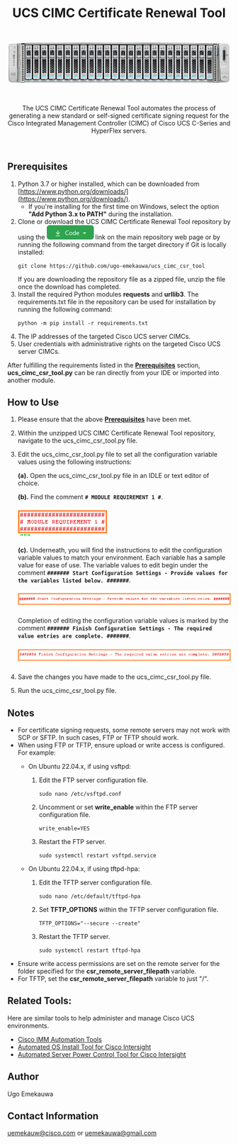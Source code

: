 <h1 align="center">UCS CIMC Certificate Renewal Tool</h1>

<br>
<p align="center">
  <img alt="UCS CIMC Certificate Renewal Tool Title Image" title="UCS CIMC Certificate Renewal Tool" src="./assets/UCS_CIMC_Certificate_Renewal_Tool_Title_Graphic.png">
</p>  
<br>
<p align="center">
  The UCS CIMC Certificate Renewal Tool automates the process of generating a new standard or self-signed certificate signing request for the Cisco Integrated Management Controller (CIMC) of Cisco UCS C-Series and HyperFlex servers.
</p>
<br>

## Prerequisites
1. Python 3.7 or higher installed, which can be downloaded from [https://www.python.org/downloads/](https://www.python.org/downloads/).
    - If you're installing for the first time on Windows, select the option **"Add Python 3.x to PATH"** during the installation.
2. Clone or download the UCS CIMC Certificate Renewal Tool repository by using the ![GitHub Code Button](./assets/GitHub_Code_Button.png "GitHub Code Button") link on the main repository web page or by running the following command from the target directory if Git is locally installed:
    ```
    git clone https://github.com/ugo-emekauwa/ucs_cimc_csr_tool
    ```
   If you are downloading the repository file as a zipped file, unzip the file once the download has completed.
3. Install the required Python modules **requests** and **urllib3**. The requirements.txt file in the repository can be used for installation by running the following command:
    ```
    python -m pip install -r requirements.txt
    ```
4. The IP addresses of the targeted Cisco UCS server CIMCs.
5. User credentials with administrative rights on the targeted Cisco UCS server CIMCs.

After fulfilling the requirements listed in the [**Prerequisites**](https://github.com/ugo-emekauwa/ucs_cimc_csr_tool#prerequisites) section, **ucs_cimc_csr_tool.py** can be ran directly from your IDE or imported into another module.

## How to Use
1. Please ensure that the above [**Prerequisites**](https://github.com/ugo-emekauwa/ucs_cimc_csr_tool#prerequisites) have been met.
2. Within the unzipped UCS CIMC Certificate Renewal Tool repository, navigate to the ucs_cimc_csr_tool.py file.
3. Edit the ucs_cimc_csr_tool.py file to set all the configuration variable values using the following instructions:

    **(a).** Open the ucs_cimc_csr_tool.py file in an IDLE or text editor of choice.

    **(b).** Find the comment **`# MODULE REQUIREMENT 1 #`**.
    
      ![Figure 1 - MODULE REQUIREMENT 1 location](./assets/Figure_1_MODULE_REQUIREMENT_1_location.png "Figure 1 - MODULE REQUIREMENT 1 location")
      
    **(c).** Underneath, you will find the instructions to edit the configuration variable values to match your environment. Each variable has a sample value for ease of use. The variable values to edit begin under the comment **`####### Start Configuration Settings - Provide values for the variables listed below. #######`**.
      
      ![Figure 2 - Start Configuration Settings location](./assets/Figure_2_Start_Configuration_Settings_location.png "Figure 2 - Start Configuration Settings location")
   
    Completion of editing the configuration variable values is marked by the comment **`####### Finish Configuration Settings - The required value entries are complete. #######`**.
      
      ![Figure 3 - Finish Configuration Settings location](./assets/Figure_3_Finish_Configuration_Settings_location.png "Figure 3 - Finish Configuration Settings location")
6. Save the changes you have made to the ucs_cimc_csr_tool.py file.
7. Run the ucs_cimc_csr_tool.py file.

## Notes
- For certificate signing requests, some remote servers may not work with SCP or SFTP. In such cases, FTP or TFTP should work.
- When using FTP or TFTP, ensure upload or write access is configured. For example:
  - On Ubuntu 22.04.x, if using vsftpd:
    1. Edit the FTP server configuration file.
       ```
       sudo nano /etc/vsftpd.conf
       ```
    2. Uncomment or set **write_enable** within the FTP server configuration file.
       ```
       write_enable=YES
       ```
    3. Restart the FTP server.
       ```
       sudo systemctl restart vsftpd.service
       ```
       
  - On Ubuntu 22.04.x, if using tftpd-hpa:
    1. Edit the TFTP server configuration file.
       ```
       sudo nano /etc/default/tftpd-hpa
       ```
    2. Set **TFTP_OPTIONS** within the TFTP server configuration file.
       ```
       TFTP_OPTIONS="--secure --create"
       ```
    3. Restart the TFTP server.
       ```
       sudo systemctl restart tftpd-hpa
       ```
- Ensure write access permissions are set on the remote server for the folder specified for the **csr_remote_server_filepath** variable.
- For TFTP, set the **csr_remote_server_filepath** variable to just "/".

## Related Tools:
Here are similar tools to help administer and manage Cisco UCS environments.
- [Cisco IMM Automation Tools](https://github.com/ugo-emekauwa/cisco-imm-automation-tools)
- [Automated OS Install Tool for Cisco Intersight](https://github.com/ugo-emekauwa/intersight-os-installer)
- [Automated Server Power Control Tool for Cisco Intersight](https://github.com/ugo-emekauwa/intersight-server-power-control)

## Author
Ugo Emekauwa

## Contact Information
uemekauw@cisco.com or uemekauwa@gmail.com
